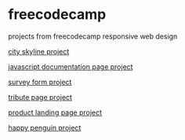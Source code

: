 # freecodecamp
projects from freecodecamp responsive web design

<a href="https://larabmelo.github.io/freecodecamp/projects/city-skyline/index.html" target="_blank">city skyline project</a>

<a href="https://larabmelo.github.io/freecodecamp/projects/documentation-page/index.html" target="_blank">javascript documentation page project</a>

<a href="https://larabmelo.github.io/freecodecamp/projects/survey-form/index.html" target="_blank">survey form project</a>

<a href="https://larabmelo.github.io/freecodecamp/projects/tribute-page/index.html" target="_blank">tribute page project</a>

<a href="https://larabmelo.github.io/freecodecamp/projects/product-landing-page/index.html" target="_blank">product landing page project</a>

<a href="https://larabmelo.github.io/freecodecamp/projects/happy-penguin/index.html" target="_blank">happy penguin project</a>

